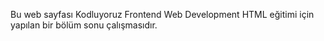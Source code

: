 Bu web sayfası Kodluyoruz Frontend Web Development HTML eğitimi için yapılan bir bölüm sonu çalışmasıdır.